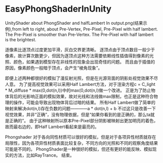 # EasyPhongShaderInUnity
UnityShader about PhongShader and halfLambert
In output.png(结果示例),from left to right, about Pre-Vertex, Pre-Pixel, Pre-Pixel with half lambert.
The Pre-Pixel is smoother than Pre-Vertex.
The Pre-Pixel with half lambert is the brightest.

逐像素比逐顶点过度更加平滑，灰白交界更清晰。
逐顶点由于顶点数目一般少于像素，故计算次数更少，但因为逐顶点这种方法需要依赖线性插值得到像素的光照、颜色，如果遇到模型存在非线性的现象会出现奇怪的问题。
而且由于插值的原因，像素颜色一般暗于顶点，会产生“棱角现象”。

即便上述两种都很好的模拟了漫反射光照，但是在光源背面的阴影处视觉效果不尽人意。
为了提高视觉效果可以采用Half Lambert方法，对于渲染方程c = C_light * M_diffuse * max(0,dot(n,l))中的max(0,dot(n,l)做一个改进。
正是为了防止物体背后的光影响正面的模拟效果，故对光线和法线做max限制，也正是这种符合物理的操作，可能会导致出现物体背后过暗的结果。
所有Half Lambert做了简单的映射来解决dot(n,l)存在负数的问题————a * dot(n,l) + b
不过这只是改善一下视觉效果，并非“正确”，没有物理依据，但是“如果你看到的是正确的，那么ta就是正确的”。
由于这种映射所以原本Pre-Pixel部分阴影被映射出更加明亮的着色，故而最右边的，即Half Lambert看起来是最亮的。

Phongshader 对于各向同性材质可以很好的模拟，但是对于各项异性材质就存在局限性，因为各项异性材质表面比较复杂，不同方向的光照和不同的观察角度结果可能是不同的。
PhongShader是一种很好的模拟，但还有更好的能反映、模拟现实的方法，比如RayTrance。
结束。
